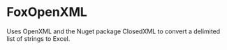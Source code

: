 # FoxOpenXML
Uses OpenXML and the Nuget package ClosedXML to convert a delimited list of strings to Excel.



